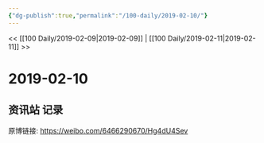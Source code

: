 ```yaml
---
{"dg-publish":true,"permalink":"/100-daily/2019-02-10/"}
---
```



<< [[100 Daily/2019-02-09\|2019-02-09]] | [[100 Daily/2019-02-11\|2019-02-11]] >>
# 2019-02-10

## 资讯站 记录

原博链接: https://weibo.com/6466290670/Hg4dU4Sev

